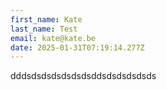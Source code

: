 ```yaml
---
first_name: Kate
last_name: Test
email: kate@kate.be
date: 2025-01-31T07:19:14.277Z
---
```


dddsdsdsdsdsdsdsddsdsdsdsdsds
